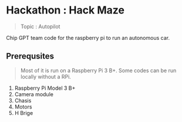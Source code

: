 # Hackathon : Hack Maze

> Topic : Autopilot

Chip GPT team code for the raspberry pi to run an autonomous car.

## Prerequsites

> Most of it is run on a Raspberry Pi 3 B+. Some codes can be run locally without a RPi.

1. Raspberry Pi Model 3 B+
1. Camera module
1. Chasis
1. Motors
1. H Brige
